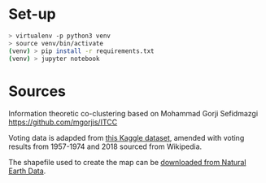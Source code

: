 # Set-up

```bash
> virtualenv -p python3 venv
> source venv/bin/activate
(venv) > pip install -r requirements.txt
(venv) > jupyter notebook
```

# Sources

Information theoretic co-clustering based on
Mohammad Gorji Sefidmazgi
https://github.com/mgorjis/ITCC

Voting data is adapded from
[this Kaggle dataset](https://www.kaggle.com/datagraver/eurovision-song-contest-scores-19752017#eurovision_song_contest_1975_2017v4.xlsx),
amended with voting results from 1957-1974 and 2018 sourced from Wikipedia.

The shapefile used to create the map can be
[downloaded from Natural Earth Data](https://www.naturalearthdata.com/http//www.naturalearthdata.com/download/10m/cultural/ne_10m_admin_0_countries.zip).